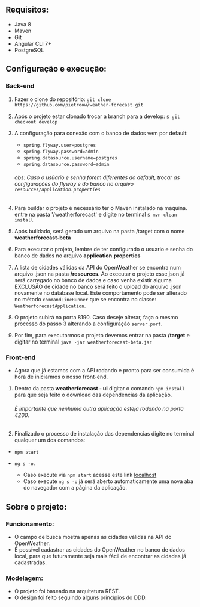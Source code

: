 ## Requisitos:
* Java 8
* Maven
* Git
* Angular CLI 7+
* PostgreSQL


## Configuração e execução:

### Back-end

1. Fazer o clone do repositório:
`git clone https://github.com/pietroow/weather-forecast.git`

2. Após o projeto estar clonado trocar a branch para a develop:
`$ git checkout develop`

3. A configuração para conexão com o banco de dados vem por default:
    * `spring.flyway.user=postgres `
    * `spring.flyway.password=admin `
    * `spring.datasource.username=postgres `
    * `spring.datasource.password=admin `

    ###### obs: Caso o usúario e senha forem diferentes do default, trocar as configurações do flyway e do banco no arquivo `resources/application.properties`

4. Para buildar o projeto é necessário ter o Maven instalado na maquina.
    entre na pasta '/weatherforecast' e digite no terminal `$ mvn clean install`
5. Após buildado, será gerado um arquivo na pasta /target com o nome **weatherforecast-beta**
6. Para executar o projeto, lembre de ter configurado o usuario e senha do banco de dados no arquivo **application.properties**
7. A lista de cidades válidas da API do OpenWeather se encontra num arquivo .json na pasta **/resources**.
Ao executar o projeto esse json já será carregado no banco de dados e caso venha existir alguma EXCLUSÃO de cidade no banco
será feito o upload do arquivo .json novamente no database local. Este comportamento pode ser alterado no método
`commandLineRunner` que se encontra no classe: `WeatherforecastApplication`.
8. O projeto subirá na porta 8190. Caso deseje alterar, faça o mesmo processo do passo 3 alterando a configuração `server.port`.
9. Por fim, para executarmos o projeto devemos entrar na pasta **/target** e digitar no terminal `java -jar weatherforecast-beta.jar`


### Front-end

* Agora que já estamos com a API rodando e pronto para ser consumida é hora de iniciarmos o nosso front-end.

1. Dentro da pasta **weatherforecast - ui** digitar o comando `npm install` para que seja feito o download das 
dependencias da aplicação.

    ###### É importante que nenhuma outra aplicação esteja rodando na porta 4200.

2. Finalizado o processo de instalação das dependencias digite no terminal qualquer um dos comandos:
* `npm start` 
* `ng s -o`.

    * Caso execute via `npm start` acesse este link [localhost](http://localhost:4200/)
    * Caso execute `ng s -o` já será aberto automaticamente uma nova aba do navegador com a página da aplicação.


## Sobre o projeto:

### Funcionamento:
* O campo de busca mostra apenas as cidades válidas na API do OpenWeather.
* É possível cadastrar as cidades do OpenWeather no banco de dados local, para que futuramente seja mais fácil de encontrar
as cidades já cadastradas.

### Modelagem:
* O projeto foi baseado na arquitetura REST.
* O design foi feito seguindo alguns princípios do DDD.


